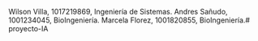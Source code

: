 Wilson Villa, 1017219869, Ingeniería de Sistemas.
Andres Sañudo, 1001234045, BioIngeniería.
Marcela Florez, 1001820855, BioIngeniería.# proyecto-IA
